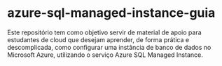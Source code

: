 # azure-sql-managed-instance-guia
Este repositório tem como objetivo servir de material de apoio para estudantes de cloud que desejam aprender, de forma prática e descomplicada, como configurar uma instância de banco de dados no Microsoft Azure, utilizando o serviço Azure SQL Managed Instance.

